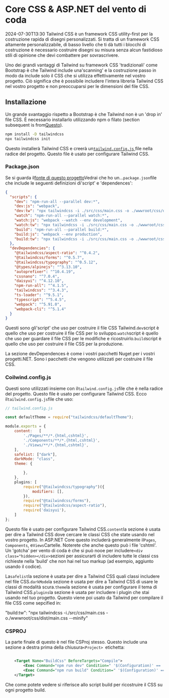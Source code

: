 # Core CSS & ASP.NET del vento di coda

<datetime class="hidden">2024-07-30T13:30</datetime>
Tailwind CSS è un framework CSS utility-first per la costruzione rapida di disegni personalizzati. Si tratta di un framework CSS altamente personalizzabile, di basso livello che ti dà tutti i blocchi di costruzione è necessario costruire disegni su misura senza alcun fastidioso stili di opinione che devi combattere per sovrascrivere.

Uno dei grandi vantaggi di Tailwind su framework CSS 'tradizionali' come Bootstrap è che Tailwind include una'scanning' e la costruzione passo in modo da include solo il CSS che si utilizza effettivamente nel vostro progetto. Ciò significa che è possibile includere l'intera libreria Tailwind CSS nel vostro progetto e non preoccuparsi per le dimensioni del file CSS.

## Installazione

Un grande svantaggio rispetto a Bootstrap è che Tailwind non è un 'drop in' file CSS. È necessario installarlo utilizzando npm o filato (section subsequent is from[Questo](https://tailwindcss.com/docs/installation)).

```bash
npm install -D tailwindcss
npx tailwindcss init
```

Questo installerà Tailwind CSS e creerà un[`tailwind.config.js` ](#tailwindconfigjs)file nella radice del progetto. Questo file è usato per configurare Tailwind CSS.

### Package.json

Se si guarda il[fonte di questo progetto](https://github.com/scottgal/mostlylucidweb/tree/main/Mostlylucid)Vedrai che ho un...`package.json`file che include le seguenti definizioni di'script' e 'dependences':

```json
{
  "scripts": {
    "dev": "npm-run-all --parallel dev:*",
    "dev:js": "webpack",
    "dev:tw": "npx tailwindcss -i ./src/css/main.css -o ./wwwroot/css/dist/main.css",
    "watch": "npm-run-all --parallel watch:*",
    "watch:js": "webpack --watch --env development",
    "watch:tw": "npx tailwindcss -i ./src/css/main.css -o ./wwwroot/css/dist/main.css --watch",
    "build": "npm-run-all --parallel build:*",
    "build:js": "webpack --env production",
    "build:tw": "npx tailwindcss -i ./src/css/main.css -o ./wwwroot/css/dist/main.css --minify"
  },
  "devDependencies": {
    "@tailwindcss/aspect-ratio": "^0.4.2",
    "@tailwindcss/forms": "^0.5.7",
    "@tailwindcss/typography": "^0.5.12",
    "@types/alpinejs": "^3.13.10",
    "autoprefixer": "^10.4.19",
    "cssnano": "^7.0.4",
    "daisyui": "^4.12.10",
    "npm-run-all": "^4.1.5",
    "tailwindcss": "^3.4.3",
    "ts-loader": "^9.5.1",
    "typescript": "^5.4.5",
    "webpack": "^5.91.0",
    "webpack-cli": "^5.1.4"
  }
}
```

Questi sono gli'script' che uso per costruire il file CSS Tailwind.`dev`script è quello che uso per costruire il file CSS per lo sviluppo.`watch`script è quello che uso per guardare il file CSS per le modifiche e ricostruirlo.`build`script è quello che uso per costruire il file CSS per la produzione.

La sezione devDependences è come i vostri pacchetti Nuget per i vostri progetti.NET. Sono i pacchetti che vengono utilizzati per costruire il file CSS.

### Coilwind.config.js

Questi sono utilizzati insieme con il`tailwind.config.js`file che è nella radice del progetto. Questo file è usato per configurare Tailwind CSS. Ecco il`tailwind.config.js`file che uso:

```javascript
// tailwind.config.js

const defaultTheme = require("tailwindcss/defaultTheme");

module.exports = {
    content:   [
        './Pages/**/*.{html,cshtml}',
        './Components/**/*.{html,cshtml}',
        './Views/**/*.{html,cshtml}',
    ],
    safelist: ["dark"],
    darkMode: "class",
    theme: {

        },
    },
    plugins: [
        require("@tailwindcss/typography")({
            modifiers: [],
        }),
        require("@tailwindcss/forms"),
        require("@tailwindcss/aspect-ratio"),
        require('daisyui'),
    ]
};
```

Questo file è usato per configurare Tailwind CSS.`content`la sezione è usata per dire a Tailwind CSS dove cercare le classi CSS che state usando nel vostro progetto. In ASP.NET Core questo includerà generalmente il`Pages`, `Components`, e`Views`Cartelle. Noterete che anche questo può i file 'cshtml'.
Un 'gotcha' per vento di coda è che si può nooe per includere` <div class="hidden></div> `sezioni per assicurarti di includere tutte le classi css richieste nella 'build' che non hai nel tuo markup (ad esempio, aggiunto usando il codice).

La`safelist`la sezione è usata per dire a Tailwind CSS quali classi includere nel file CSS.`darkMode`la sezione è usata per dire a Tailwind CSS di usare le classi di modalità scura.`theme`la sezione è usata per configurare il tema di Tailwind CSS.`plugins`la sezione è usata per includere i plugin che stai usando nel tuo progetto. Questo viene poi usato da Tailwind per compilare il file CSS come sepcified in:

"build:tw": "npx tailwindcss -i./src/css/main.css -o./wwwroot/css/dist/main.css --minify"

### CSPROJ

La parte finale di questo è nel file CSProj stesso. Questo include una sezione a destra prima della chiusura`<Project> `etichetta:

```xml

    <Target Name="BuildCss" BeforeTargets="Compile">
        <Exec Command="npm run dev" Condition=" '$(Configuration)' == 'Debug' " />
        <Exec Command="npm run build" Condition=" '$(Configuration)' == 'Release' " EnvironmentVariables="NODE_ENV=production" />
    </Target>

```

Che come potete vedere si riferisce allo script build per ricostruire il CSS su ogni progetto build.